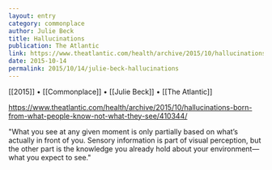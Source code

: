 ```yaml
---
layout: entry
category: commonplace
author: Julie Beck
title: Hallucinations
publication: The Atlantic
link: https://www.theatlantic.com/health/archive/2015/10/hallucinations-born-from-what-people-know-not-what-they-see/410344/
date: 2015-10-14
permalink: 2015/10/14/julie-beck-hallucinations
---
```


[[2015]] • [[Commonplace]] • [[Julie Beck]] • [[The Atlantic]]

https://www.theatlantic.com/health/archive/2015/10/hallucinations-born-from-what-people-know-not-what-they-see/410344/

"What you see at any given moment is only partially based on what’s actually in front of you. Sensory information is part of visual perception, but the other part is the knowledge you already hold about your environment—what you expect to see."
 
 
